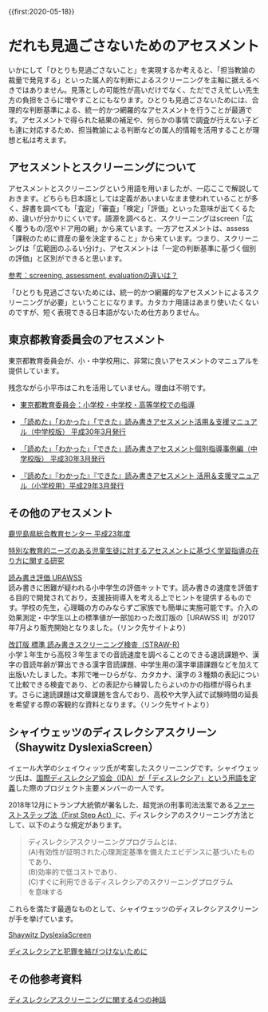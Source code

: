 {{first:2020-05-18}}
# だれも見過ごさないためのアセスメント
いかにして「ひとりも見過ごさないこと」を実現するか考えると、「担当教諭の裁量で発見する」といった属人的な判断によるスクリーニングを主軸に据えるべきではありません。見落としの可能性が高いだけでなく、ただでさえ忙しい先生方の負担をさらに増やすことにもなります。ひとりも見過ごさないためには、合理的な判断基準による、統一的かつ網羅的なアセスメントを行うことが最適です。アセスメントで得られた結果の補足や、何らかの事情で調査が行えない子ども達に対応するため、担当教諭による判断などの属人的情報を活用することが理想と私は考えます。

## アセスメントとスクリーニングについて
アセスメントとスクリーニングという用語を用いましたが、一応ここで解説しておきます。どちらも日本語としては定義があいまいなまま使われていることが多く、辞書を調べても「査定」「審査」「検定」「評価」といった意味が出てくるため、違いが分かりにくいです。語源を調べると、スクリーニングはscreen「広く覆うもの/窓やドア用の網」から来ています。一方アセスメントは、assess「課税のために資産の量を決定すること」から来ています。つまり、スクリーニングは「広範囲のふるい分け」、アセスメントは「一定の判断基準に基づく個別の評価」と区別ができると思います。

[参考：screening, assessment, evaluationの違いは？](https://www.continued.com/early-childhood-education/ask-the-experts/what-s-difference-in-screening-23019)

「ひとりも見過ごさないためには、統一的かつ網羅的なアセスメントによるスクリーニングが必要」ということになります。カタカナ用語はあまり使いたくないのですが、短く表現できる日本語がないため仕方ありません。

## 東京都教育委員会のアセスメント
東京都教育委員会が、小・中学校用に、非常に良いアセスメントのマニュアルを提供しています。

残念ながら小平市はこれを活用していません。理由は不明です。

- [東京都教育委員会：小学校・中学校・高等学校での指導](https://www.kyoiku.metro.tokyo.lg.jp/school/document/special_needs_education/guideline.html)

- [「読めた」「わかった」「できた」読み書きアセスメント活用＆支援マニュアル（中学校版） 平成30年3月発行](https://www.kyoiku.metro.tokyo.lg.jp/school/document/special_needs_education/assessment_manual.html)

- [「読めた」「わかった」「できた」読み書きアセスメント個別指導事例編（中学校版） 平成30年3月発行](https://www.kyoiku.metro.tokyo.lg.jp/school/document/special_needs_education/assessment_example.html)

- [『読めた』『わかった』『できた』読み書きアセスメント 活用＆支援マニュアル（小学校用）平成29年3月発行](https://www.kyoiku.metro.tokyo.lg.jp/school/document/special_needs_education/files/guideline/yomikakiasesumento.pdf)

## その他のアセスメント

[鹿児島県総合教育センター 平成23年度](http://www.edu.pref.kagoshima.jp/research/result/kiyou/nennjibetu/h23/H23%20tokubetusienn%20kiyou/top.html)

[特別な教育的ニーズのある児童生徒に対するアセスメントに基づく学習指導の在り方に関する研究](http://www.edu.pref.kagoshima.jp/research/result/kiyou/nennjibetu/h23/H23%20tokubetusienn%20kiyou/pdf/H23tokubetusienn.pdf)

[読み書き評価 URAWSS](https://www.atac-lab-shop.com/?mode=cate&cbid=2217862&csid=0)  
読み書きに困難が疑われる小中学生の評価キットです。読み書きの速度を評価する目的で開発されており，支援技術導入を考える上でヒントを提供するものです。学校の先生，心理職の方のみならずご家族でも簡単に実施可能です。介入の効果測定・中学生以上の標準値が一部加わった改訂版の［URAWSS II］が2017年7月より販売開始となりました。（リンク先サイトより）

[改訂版 標準 読み書きスクリーニング検査（STRAW-R)](https://www.intern.co.jp/?p=2759)  
小学１年生から高校３年生までの音読速度を調べることのできる速読課題や、漢字の音読年齢が算出できる漢字音読課題、中学生用の漢字単語課題などを加えて出版いたしました。本邦で唯一ひらがな、カタカナ、漢字の３種類の表記について比較できる検査であり、どの表記から練習したらよいのかの指標が得られます。さらに速読課題は文章課題を含んでおり、高校や大学入試で試験時間の延長を希望する際の客観的な資料となります。（リンク先サイトより）

## シャイウェッツのディスレクシアスクリーン（Shaywitz DyslexiaScreen）
イェール大学のシェイウィッツ氏が考案したスクリーニングです。シャイウェッツ氏は、[国際ディスレクシア協会（IDA）が「ディスレクシア」という用語を定義](../what-is-dyslexia/ida-definition.md)した際のプロジェクト主要メンバーの一人です。

2018年12月にトランプ大統領が署名した、超党派の刑事司法法案である[ファーストステップ法（First Step Act）](https://en.wikipedia.org/wiki/First_Step_Act)に、ディスレクシアのスクリーニング方法として、以下のような規定があります。


> ディスレクシアスクリーニングプログラムとは、  
(A)有効性が証明された心理測定基準を備えたエビデンスに基づいたものであり、  
(B)効率的で低コストであり、  
(C)すぐに利用できるディスレクシアのスクリーニングプログラム  
を意味する

これらを満たす最適なものとして、シャイウェッツのディスレクシアスクリーンが手を挙げています。

[Shaywitz DyslexiaScreen](http://dyslexia.yale.edu/resources/educators/instruction/shaywitz-dyslexiascreen/)

[ディスレクシアと犯罪を結びつけないために](https://www.prisonlegalnews.org/news/2019/aug/6/correlation-between-dyslexia-and-criminal-behavior-first-step-act-require-screening-treatment/)

## その他参考資料

[ディスレクシアスクリーニングに関する4つの神話](https://www.researchgate.net/publication/319255004_VanDerHeyden_A_M_Burns_M_K_2017_Four_Dyslexia_screening_myths_that_cause_more_harm_than_good_in_preventing_reading_failure_and_what_you_can_do_instead_National_Association_of_School_Psychologists_Comm)